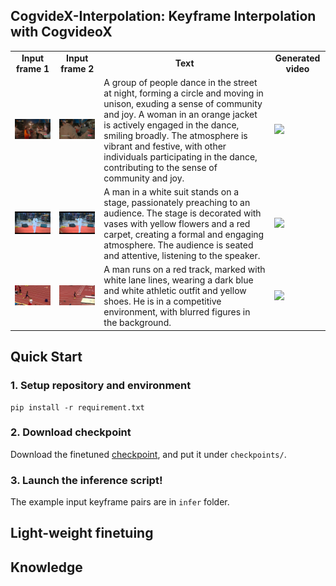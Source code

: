 ## CogvideX-Interpolation: Keyframe Interpolation with CogvideoX

<table class="center">
    <tr style="font-weight: bolder;text-align:center;">
        <td>Input frame 1</td>
        <td>Input frame 2</td>
        <td>Text</td>
        <td>Generated video</td>
    </tr>
  	<tr>
	  <td>
	    <img src=cases/5.jpg width="250">
	  </td>
	  <td>
	    <img src=cases/55.jpg width="250">
	  </td>
      <td>
	    A group of people dance in the street at night, forming a circle and moving in unison, exuding a sense of community and joy. A woman in an orange jacket is actively engaged in the dance, smiling broadly. The atmosphere is vibrant and festive, with other individuals participating in the dance, contributing to the sense of community and joy. 
	  </td>
	  <td>
	    <img src=cases/gen.mp3 width="250">
	  </td>
  	</tr>
  	<tr>
	  <td>
	    <img src=cases/6.jpg width="250">
	  </td>
	  <td>
	    <img src=cases/66.jpg width="250">
	  </td>
      <td>
	    A man in a white suit stands on a stage, passionately preaching to an audience. The stage is decorated with vases with yellow flowers and a red carpet, creating a formal and engaging atmosphere. The audience is seated and attentive, listening to the speaker. 
	  </td>
	  <td>
	    <img src=cases/gen.mp3 width="250">
	  </td>
  	</tr>
  <tr>
	  <td>
	    <img src=cases/8.jpg width="250">
	  </td>
	  <td>
	    <img src=cases/88.jpg width="250">
	  </td>
      <td>
	    A man runs on a red track, marked with white lane lines, wearing a dark blue and white athletic outfit and yellow shoes. He is in a competitive environment, with blurred figures in the background. 
	  </td>
	  <td>
	    <img src=cases/gen.mp3 width="250">
	  </td>
  	</tr>
</table >


## Quick Start
### 1. Setup repository and environment
```
pip install -r requirement.txt
```


### 2. Download checkpoint
Download the finetuned [checkpoint](huggingface), and put it under `checkpoints/`. 

### 3. Launch the inference script!
The example input keyframe pairs are in `infer` folder. 


## Light-weight finetuing


## Knowledge 








